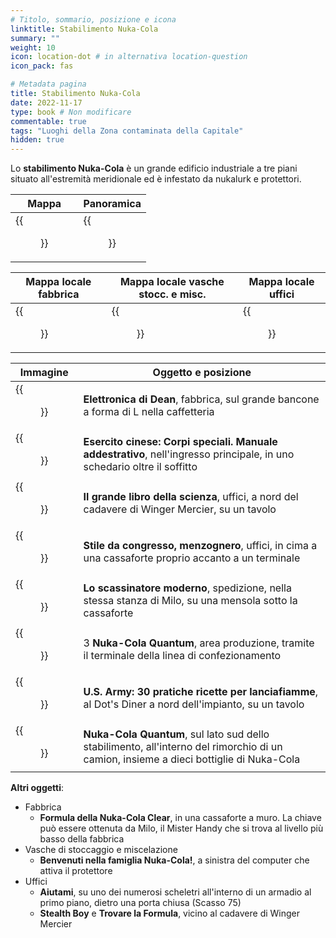 ```yaml
---
# Titolo, sommario, posizione e icona
linktitle: Stabilimento Nuka-Cola
summary: ""
weight: 10
icon: location-dot # in alternativa location-question
icon_pack: fas

# Metadata pagina
title: Stabilimento Nuka-Cola
date: 2022-11-17
type: book # Non modificare
commentable: true
tags: "Luoghi della Zona contaminata della Capitale"
hidden: true
---
```



<div class="fo3">


Lo **stabilimento Nuka-Cola** è un grande edificio industriale a tre piani situato all'estremità meridionale ed è infestato da nukalurk e protettori.

| Mappa                                       | Panoramica                              |
| ------------------------------------------- | --------------------------------------- |
| {{<figure src="fo3/Nuka_Cola_Plant_loc.webp">}} | {{<figure src="fo3/Nuka-Cola_Plant.webp">}} |

| Mappa locale fabbrica                         | Mappa locale vasche stocc. e misc.                      | Mappa locale uffici                     |
| --------------------------------------------- | ------------------------------------------------------- | --------------------------------------- |
| {{<figure src="fo3/NCP_factory_floor_map.webp">}} | {{<figure src="fo3/NCP_storage_and_mixing_vats_map.webp">}} | {{<figure src="fo3/NCP_offices_map.webp">}} |

| Immagine                                                   | Oggetto e posizione                                                                                                                    |
| ---------------------------------------------------------- | -------------------------------------------------------------------------------------------------------------------------------------- |
| {{<figure src="fo3/Dean's_Electronics_Nuka-Cola_plant.webp">}} | **Elettronica di Dean**, fabbrica, sul grande bancone a forma di L nella caffetteria                                                   |
| {{<figure src="fo3/FO3_CA_SOTM_Nuka_Cola_Plant.webp">}}        | **Esercito cinese: Corpi speciali. Manuale addestrativo**, nell'ingresso principale, in uno schedario oltre il soffitto                |
| {{<figure src="fo3/BB_of_Science_Nuka-Cola_plant.webp">}}      | **Il grande libro della scienza**, uffici, a nord del cadavere di Winger Mercier, su un tavolo                                         |
| {{<figure src="fo3/FO3_LCS_Nuka_Cola_Plant.webp">}}            | **Stile da congresso, menzognero**, uffici, in cima a una cassaforte proprio accanto a un terminale                                    |
| {{<figure src="fo3/Tumblers_Today_Nuka-Cola_plant.webp">}}     | **Lo scassinatore moderno**, spedizione, nella stessa stanza di Milo, su una mensola sotto la cassaforte                               |
| {{<figure src="fo3/NCQ_Nuka_Cola_Plant.jpg">}}                 | 3 **Nuka-Cola Quantum**, area produzione, tramite il terminale della linea di confezionamento                                          |
| {{<figure src="fo3/US_Army_HFR_Dot's_Diner.webp">}}            | **U.S. Army: 30 pratiche ricette per lanciafiamme**, al Dot's Diner a nord dell'impianto, su un tavolo                                 |
| {{<figure src="fo3/FO3_Nuka_Cola_Plant_Quantum_truck.webp">}}  | **Nuka-Cola Quantum**, sul lato sud dello stabilimento, all'interno del rimorchio di un camion, insieme a dieci bottiglie di Nuka-Cola |


**Altri oggetti**:
- Fabbrica
	- **Formula della Nuka-Cola Clear**, in una cassaforte a muro. La chiave può essere ottenuta da Milo, il  Mister Handy che si trova al livello più basso della fabbrica
- Vasche di stoccaggio e miscelazione
	- **Benvenuti nella famiglia Nuka-Cola!**, a sinistra del computer che attiva il protettore
- Uffici
	- **Aiutami**, su uno dei numerosi scheletri all'interno di un armadio al primo piano, dietro una porta chiusa (Scasso 75)
	- **Stealth Boy** e **Trovare la Formula**, vicino al cadavere di Winger Mercier

</div>

